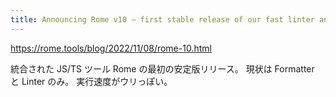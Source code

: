 ```yaml
---
title: Announcing Rome v10 — first stable release of our fast linter and formatter for JavaScript and TypeScript
---
```


https://rome.tools/blog/2022/11/08/rome-10.html

統合された JS/TS ツール Rome の最初の安定版リリース。
現状は Formatter と Linter のみ。
実行速度がウリっぽい。
